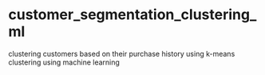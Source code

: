 # customer_segmentation_clustering_ml
clustering customers based on their purchase history using k-means clustering using machine learning 
